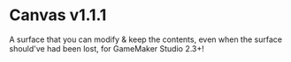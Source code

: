 # Canvas v1.1.1
A surface that you can modify & keep the contents, even when the surface should've had been lost, for GameMaker Studio 2.3+!